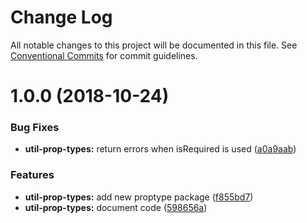 # Change Log

All notable changes to this project will be documented in this file.
See [Conventional Commits](https://conventionalcommits.org) for commit guidelines.

<a name="1.0.0"></a>
# 1.0.0 (2018-10-24)


### Bug Fixes

* **util-prop-types:** return errors when isRequired is used ([a0a9aab](https://github.com/telusdigital/tds/commit/a0a9aab))


### Features

* **util-prop-types:** add new proptype package ([f855bd7](https://github.com/telusdigital/tds/commit/f855bd7))
* **util-prop-types:** document code ([598656a](https://github.com/telusdigital/tds/commit/598656a))
